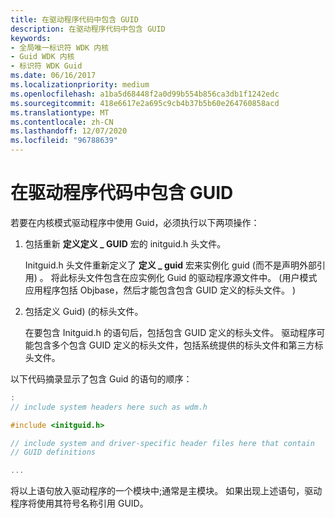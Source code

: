 ```yaml
---
title: 在驱动程序代码中包含 GUID
description: 在驱动程序代码中包含 GUID
keywords:
- 全局唯一标识符 WDK 内核
- Guid WDK 内核
- 标识符 WDK Guid
ms.date: 06/16/2017
ms.localizationpriority: medium
ms.openlocfilehash: a1ba5d68448f2a0d99b554b856ca3db1f1242edc
ms.sourcegitcommit: 418e6617e2a695c9cb4b37b5b60e264760858acd
ms.translationtype: MT
ms.contentlocale: zh-CN
ms.lasthandoff: 12/07/2020
ms.locfileid: "96788639"
---
```

# <a name="including-guids-in-driver-code"></a>在驱动程序代码中包含 GUID





若要在内核模式驱动程序中使用 Guid，必须执行以下两项操作：

1.  包括重新 **定义定义 \_ GUID** 宏的 initguid.h 头文件。

    Initguid.h 头文件重新定义了 **定义 \_ guid** 宏来实例化 guid (而不是声明外部引用) 。 将此标头文件包含在应实例化 Guid 的驱动程序源文件中。  (用户模式应用程序包括 Objbase，然后才能包含包含 GUID 定义的标头文件。 ) 

2.  包括定义 Guid)  (的标头文件。

    在要包含 Initguid.h 的语句后，包括包含 GUID 定义的标头文件。 驱动程序可能包含多个包含 GUID 定义的标头文件，包括系统提供的标头文件和第三方标头文件。

以下代码摘录显示了包含 Guid 的语句的顺序：

```cpp
:
// include system headers here such as wdm.h

#include <initguid.h>

// include system and driver-specific header files here that contain
// GUID definitions

...
```

将以上语句放入驱动程序的一个模块中;通常是主模块。 如果出现上述语句，驱动程序将使用其符号名称引用 GUID。








